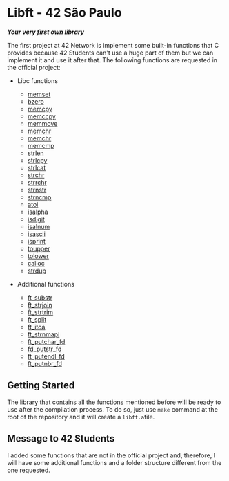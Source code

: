 # Libft - 42 São Paulo
***Your very first own library***

The first project at 42 Network is implement some built-in functions that C provides because 42 Students can't use a huge part of them but we can implement it and use it after that. The following functions are requested in the official project:

- Libc functions
  - [memset](https://github.com/Leomelati/Libft/blob/master/src/ft_memset.c)
  - [bzero](https://github.com/Leomelati/Libft/blob/master/src/ft_bzero.c)
  - [memcpy](https://github.com/Leomelati/Libft/blob/master/src/ft_memcpy.c)
  - [memccpy](https://github.com/Leomelati/Libft/blob/master/src/ft_memccpy.c)
  - [memmove](https://github.com/Leomelati/Libft/blob/master/src/ft_memmove.c)
  - [memchr](https://github.com/Leomelati/Libft/blob/master/src/ft_memchr.c)
  - [memchr](https://github.com/Leomelati/Libft/blob/master/src/ft_memchr.c)
  - [memcmp](https://github.com/Leomelati/Libft/blob/master/src/ft_memcmp.c)
  - [strlen](https://github.com/Leomelati/Libft/blob/master/src/ft_strlen.c)
  - [strlcpy](https://github.com/Leomelati/Libft/blob/master/src/ft_strlcpy.c)
  - [strlcat](https://github.com/Leomelati/Libft/blob/master/src/ft_strlcat.c)
  - [strchr](https://github.com/Leomelati/Libft/blob/master/src/ft_strchr.c)
  - [strrchr](https://github.com/Leomelati/Libft/blob/master/src/ft_strrchr.c)
  - [strnstr](https://github.com/Leomelati/Libft/blob/master/src/ft_strnstr.c)
  - [strncmp](https://github.com/Leomelati/Libft/blob/master/src/ft_strncmp.c)
  - [atoi](https://github.com/Leomelati/Libft/blob/master/src/ft_atoi.c)
  - [isalpha](https://github.com/Leomelati/Libft/blob/master/src/ft_isalpha.c)
  - [isdigit](https://github.com/Leomelati/Libft/blob/master/src/ft_isdigit.c)
  - [isalnum](https://github.com/Leomelati/Libft/blob/master/src/ft_isalnum.c)
  - [isascii](https://github.com/Leomelati/Libft/blob/master/src/ft_isascii.c)
  - [isprint](https://github.com/Leomelati/Libft/blob/master/src/ft_isprint.c)
  - [toupper](https://github.com/Leomelati/Libft/blob/master/src/ft_toupper.c)
  - [tolower](https://github.com/Leomelati/Libft/blob/master/src/ft_tolower.c)
  - [calloc](https://github.com/Leomelati/Libft/blob/master/src/ft_calloc.c)
  - [strdup](https://github.com/Leomelati/Libft/blob/master/src/ft_strdup.c)

- Additional functions
  - [ft_substr](https://github.com/Leomelati/Libft/blob/master/src/ft_substr.c)
  - [ft_strjoin](https://github.com/Leomelati/Libft/blob/master/src/ft_strjoin.c)
  - [ft_strtrim](https://github.com/Leomelati/Libft/blob/master/src/ft_strtrim.c)
  - [ft_split](https://github.com/Leomelati/Libft/blob/master/src/ft_split.c)
  - [ft_itoa](https://github.com/Leomelati/Libft/blob/master/src/ft_itoa.c)
  - [ft_strnmapi](https://github.com/Leomelati/Libft/blob/master/src/ft_strmapi.c)
  - [ft_putchar_fd](https://github.com/Leomelati/Libft/blob/master/src/ft_putchar_fd.c)
  - [fd_putstr_fd](https://github.com/Leomelati/Libft/blob/master/src/ft_putstr_fd.c)
  - [ft_putendl_fd](https://github.com/Leomelati/Libft/blob/master/src/ft_putendl_fd.c)
  - [ft_putnbr_fd](https://github.com/Leomelati/Libft/blob/master/src/ft_putnbr_fd.c)

## Getting Started

The library that contains all the functions mentioned before will be ready to use after the compilation process. To do so, just use `make` command at the root of the repository and it will create a `libft.a`file.

## Message to 42 Students

I added some functions that are not in the official project and, therefore, I will have some additional functions and a folder structure different from the one requested.
